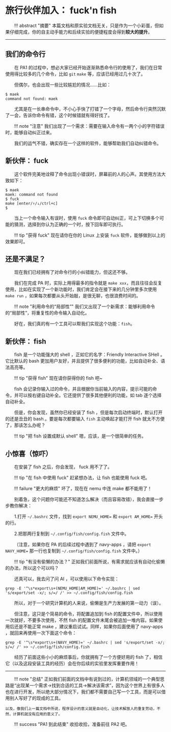 <style>p { text-indent: 2em; }</style>

# 旅行伙伴加入： fuck'n fish

!!! abstract "摘要"
    本篇文档和原实验文档无关，只是作为一个小彩蛋，但如果仔细完成，你的自主动手能力和后续实验的便捷程度会得到**较大的提升**。

---

## 我们的命令行

在 PA1 的过程中，想必大家已经开始逐渐熟悉命令行的使用了，我们在日常使用得比较多的几个命令，比如 `git` `make` 等，应该已经用过几十次了。

但偶尔，也会出现一些比较尴尬的情况……比如：

```shell
$ maek
command not found: maek
```

尤其是在一长串命令中，不小心手快了打错了一个字母，然后命令行突然沉默了一会，告诉你命令有错，这个时候错就有得好找了。

!!! note "注意"
    我们出现了一个需求：需要在输入命令有一两个小的字符错误时，能够自动纠正过来。

我们的运气不错，确实存在一个这样的软件，能够帮助我们自动纠错命令。

## 新伙伴： fuck

这个软件完美地诠释了命令出现小错误时，屏幕前的人的心声。其使用方法大致如下：

```shell
$ maek
maek: command not found
$ fuck
make [enter/↑/↓/ctrl+c]
$
```

当上一个命令输入有误时，使用 `fuck` 命令即可自动纠正，可上下切换多个可能的猜测，选择到你认为正确的一个时，按下回车即可执行。

!!! tip "获得 fuck"
    现在请你在你的 Linux 上安装 `fuck` 软件，能够做到以上的效果即可。

## 还是不满足？

现在我们已经拥有了对命令行的小纠错能力，但这还不够。

我们在完成 PA 时，实际上用得最多的指令就是 `make xxx`，而且往往会反复使用，比如在实现了一个新功能时，我们肯定会在接下来的几分钟里多次使用 `make run` ，如果每次都要从头开始敲，是很无聊，也很浪费时间的。

!!! note "利用命令的“局部性”"
    我们又出现了一个新需求：能够利用命令的“局部性”，将重复性的命令输入自动化。

好在，我们真的有一个工具可以帮我们实现这个功能：`fish`。

## 新伙伴： fish

fish 是一个功能强大的 shell ，正如它的名字：Friendly Interactive SHell 。它比默认的 bash 更加用户友好，并且提供了很多便利的功能，比如自动补全、语法高亮等。

!!! tip "获得 fish"
    现在请你获得你的 fish 吧~

fish 会记录你输入过的命令，并且根据你当前输入的内容，提示可能的命令，并可以按右键自动补全。它还提供了很多其他便利的功能，如 tab 逐个选择自动补全。

但是，你会发现，虽然你已经安装了 fish ，但是每次启动终端时，默认打开的还是丑丑的 bash 。要是每次都要输入 `fish` 主动唤起才能打开 fish 就太不方便了，那该怎么办呢？

!!! tip "把 fish 设置成默认 shell"
    嗯，应该，是一个很简单的任务。

## 小惊喜（惊吓）

在安装了 fish 之后，你会发现， fuck 用不了了。

!!! tip "在 fish 中使用 fuck"
    赶紧想办法，让 fish 也能使用 fuck 吧。

!!! failure "更大的麻烦"
    坏了，现在在 nemu 中连 make 都不能用了！

别着急，这个问题你可能还不知道怎么解决（而且容易改错），我会直接一步步教你解决：

1.打开 `~/.bashrc` 文件，找到 `export NEMU_HOME=` 和 `export AM_HOME=` 开头的行。

2.把那两行复制到 `~/.config/fish/config.fish` 文件中。

（注意，如果你在 PA 的后续过程中遇到了 navy-apps ，请把 `export NAVY_HOME=` 那一行也复制到 `~/.config/fish/config.fish` 文件中。）

!!! tip "有没有偷懒的办法？"
    正如我们前面所说，有需求就应该有自动化偷懒的办法，所以这个可以吗？

还真可以，我去问了问 AI ，可以使用以下命令实现：

```shell
grep -E '^\s*export\s+(NEMU_HOME|AM_HOME)=' ~/.bashrc | sed 's/export/set -x/; s/=/ /' >> ~/.config/fish/config.fish
```

所以，对于一个研究计算机的人来说，偷懒是生产力发展的第一动力（误）。

但注意，这只是个简易的命令，将配置追加到 fish 的配置文件中，所以使用一次就好，不要多次使用，不然 fish 的配置文件末尾会被追加一堆内容。如果使用后还是不能正常 make ，建议重启试试。同样，如果你后面使用了 navy-apps ，就回来再使用一次下面这个命令：

```shell
grep -E '^\s*export\s+(NAVY_HOME)=' ~/.bashrc | sed 's/export/set -x/; s/=/ /' >> ~/.config/fish/config.fish
```

经历了前面这些小小的麻烦事后，你就拥有了一个方便好用的 fish 了，相信它（以及这段安装工具的经历）会在你后续的实验里发挥重要作用！


---

!!! note "总结"
    正如我们前面的文档中有说到过的，计算机领域的一个典型思路是“出现某一个需求→找到合适的工具→解决该需求”，因为这个世界上有很多人也在进行开发，所以绝大部分情况下，我们都不需要自己写一个工具，而是可以借用别人写好了的现成的工具。

    以及，像我们上一篇文档中所说，程序设计的意义就是自动化，让技术解放人的重复劳动，不然，计算机就没有应用的意义了。

!!! success "PA1 到此结束"
    收拾收拾，准备前往 PA2 吧。
